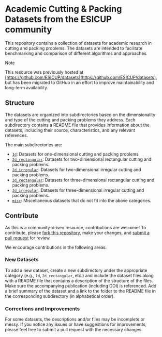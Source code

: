 # Academic Cutting & Packing Datasets from the ESICUP community
This repository contains a collection of datasets for academic research in cutting and packing problems. The datasets are intended to facilitate benchmarking and comparison of different algorithms and approaches.

> [!NOTE]
> This resource was previously hosted at [https://github.com/ESICUP/datasets](https://github.com/ESICUP/datasets), but has been migrated to GitHub in an effort to improve maintainability and long-term availability.

## Structure

The datasets are organized into subdirectories based on the dimensionality and type of the cutting and packing problems they address. 
Each subdirectory contains a README file that provides information about the datasets, including their source, characteristics, and any relevant references.


The main subdirectories are:
- [`1d`](1d): Datasets for one-dimensional cutting and packing problems.
- [`2d_rectangular`](2d_rectangular): Datasets for two-dimensional rectangular cutting and packing problems.
- [`2d_irregular`](2d_irregular): Datasets for two-dimensional irregular cutting and packing problems.
- [`3d_rectangular`](3d_rectangular): Datasets for three-dimensional rectangular cutting and packing problems.
- [`3d_irregular`](3d_irregular): Datasets for three-dimensional irregular cutting and packing problems.
- [`misc`](misc): Miscellaneous datasets that do not fit into the above categories.


## Contribute

As this is a community-driven resource, contributions are welcome!
To contribute, please [fork this repository](https://docs.github.com/en/pull-requests/collaborating-with-pull-requests/working-with-forks/fork-a-repo), make your changes, and [submit a pull request](https://docs.github.com/en/pull-requests/collaborating-with-pull-requests/proposing-changes-to-your-work-with-pull-requests/creating-a-pull-request-from-a-fork) for review.

We encourage contributions in the following areas:

### New Datasets

To add a new dataset, create a new subdirectory under the appropriate category (e.g., `1d`, `2d_rectangular`, etc.) and include the dataset files along with a README file that contains a description of the structure of the files.
Make sure the accompanying publication (including DOI) is referenced.
Add a brief summary of the dataset and a link to the folder to the README file in the corresponding subdirectory (in alphabetical order).

### Corrections and Improvements

For some datasets, the descriptions and/or files may be incomplete or messy. 
If you notice any issues or have suggestions for improvements, please feel free to submit a pull request with the necessary changes.